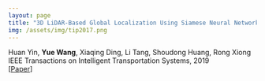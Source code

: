 ```yaml
---
layout: page
title: "3D LiDAR-Based Global Localization Using Siamese Neural Network"
img: /assets/img/tip2017.png
---
```

Huan Yin, **Yue Wang**, Xiaqing Ding, Li Tang, Shoudong Huang, Rong Xiong
<br/>
IEEE Transactions on Intelligent Transportation Systems, 2019
<br/>
[[Paper](https://ieeexplore.ieee.org/document/8734150)]
